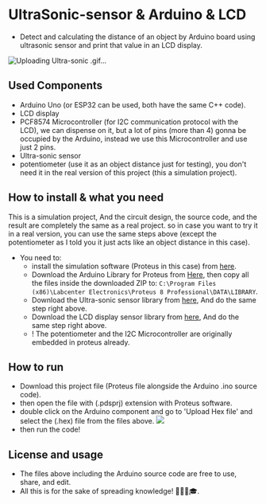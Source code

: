 
# UltraSonic-sensor & Arduino & LCD
- Detect and calculating the distance of an object by Arduino board using ultrasonic sensor and print that value in an LCD display.

![Uploading Ultra-sonic .gif…]()


## Used Components

- Arduino Uno (or ESP32 can be used, both have the same C++ code).
- LCD display
- PCF8574 Microcontroller (for I2C communication protocol with the LCD), we can dispense on it, but a lot of pins (more than 4) gonna be occupied by the Arduino, instead we use this Microcontroller and use just 2 pins.
- Ultra-sonic sensor
- potentiometer (use it as an object distance just for testing), you don't need it in the real version of this project (this a simulation project).

## How to install & what you need
This is a simulation project, And the circuit design, the source code, and the result are completely the same as a real project. so in case you want to try it in a real version, you can use the same steps above (except the potentiometer as I told you it just acts like an object distance in this case).
- You need to:
    - install the simulation software (Proteus in this case) from [here](https://filecr.com/windows/proteus/?id=394206745600).
    - Download the Arduino Library for Proteus from [Here](https://www.theengineeringprojects.com/2015/12/arduino-uno-library-proteus.html), then copy all the files inside the downloaded ZIP to: `C:\Program Files (x86)\Labcenter Electronics\Proteus 8 Professional\DATA\LIBRARY`.
    - Download the Ultra-sonic sensor library from [here](https://www.theengineeringprojects.com/2015/02/ultrasonic-sensor-library-proteus.html), And do the same step right above.
    - Download the LCD display sensor library from [here](https://www.theengineeringprojects.com/2023/08/lcd-library-for-proteus-v20.html), And do the same step right above.
    - ! The potentiometer and the I2C Microcontroller are originally embedded in proteus already.

## How to run
- Download this project file (Proteus file alongside the Arduino .ino source code).
- then open the file with (.pdsprj) extension with Proteus software.
- double click on the Arduino component and go to 'Upload Hex file' and select the (.hex) file from the files above.
    ![](https://i.ibb.co/tLck7m5/Screenshot-2024-04-11-184217.png)
- then run the code!

## License and usage
- The files above including the Arduino source code are free to use, share, and edit.
- All this is for the sake of spreading knowledge! 🧑‍🎓😎🎓.
